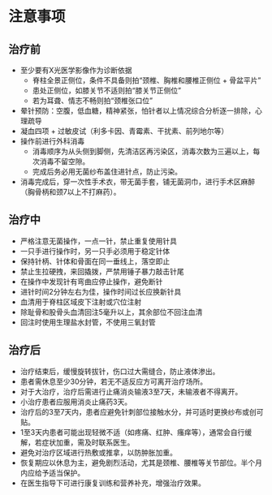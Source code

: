 # 注意事项

## 治疗前

- 至少要有X光医学影像作为诊断依据
  - 脊柱全景正侧位，条件不具备则拍“颈椎、胸椎和腰椎正侧位 + 骨盆平片”
  - 患处正侧位，如膝关节不适则拍“膝关节正侧位”
  - 若为耳聋、情志不畅则拍“颈椎张口位”
- 晕针预防：空腹，低血糖，精神紧张，怕针者以上情况综合分析逐一排除，心理疏导
- 凝血四项 + 过敏皮试（利多卡因、青霉素、干扰素、前列地尔等）
- 操作前进行外科消毒
  - 消毒顺序为从头侧到脚侧，先清洁区再污染区，消毒次数为三遍以上，每次消毒不留空隙。
  - 完成后务必用无菌纱布盖住进针点，防止污染。
- 消毒完成后，穿一次性手术衣，带无菌手套，铺无菌洞巾，进行手术区麻醉（胸骨柄和颈7以上不打麻药）。

## 治疗中

- 严格注意无菌操作，一点一针，禁止重复使用针具
- 一只手进行操作时，另一只手必须用于稳定针体
- 保持针柄、针体和骨面在同一垂线上，落空即止
- 禁止生拉硬拽，来回撬拨，严禁用锤子暴力敲击针尾
- 在操作中发现针有弯曲应停止操作，避免断针
- 进针时间2分钟左右为佳，操作时间过长应换新针具
- 血清用于脊柱区域皮下注射或穴位注射
- 除耻骨和股骨头血清回注5毫升以上，其余部位不回注血清
- 回注时使用生理盐水封管，不使用三氧封管

## 治疗后

- 治疗结束后，缓慢旋转拔针，伤口过大需缝合，防止液体渗出。
- 患者需休息至少30分钟，若无不适反应方可离开治疗场所。
- 对于大治疗，治疗后需进行止痛消炎输液3至7天，未输液者不得离开。
- 小治疗患者应服用消炎止痛药3天。
- 治疗后的3至7天内，患者应避免针刺部位接触水分，并可适时更换纱布或创可贴。
- 1至3天内患者可能出现轻微不适（如疼痛、红肿、瘙痒等），通常会自行缓解，若症状加重，需及时联系医生。
- 避免对治疗区域进行热敷或推拿，以防肿胀加重。
- 恢复期应以休息为主，避免剧烈活动，尤其是颈椎、腰椎等关节部位。半个月内应给予适当保护。
- 在医生指导下可进行康复训练和营养补充，增强治疗效果。
